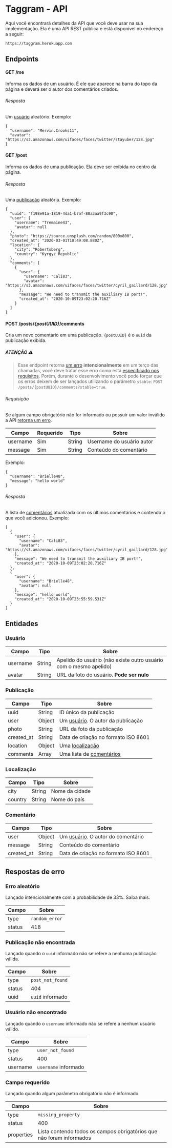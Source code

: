 # Taggram - API

Aqui você encontrará detalhes da API que você deve usar na sua implementação. Ela é uma API REST pública e está disponível no endereço a seguir:
```
https://taggram.herokuapp.com
```

## Endpoints

#### GET /me
Informa os dados de um usuário. É ele que aparece na barra do topo da página e deverá ser o autor dos comentários criados.

###### Resposta
Um [usuário](#usuário) aleatório. Exemplo:
```
{
  "username": "Mervin.Crooks11",
  "avatar": "https://s3.amazonaws.com/uifaces/faces/twitter/stayuber/128.jpg"
}
```

#### GET /post
Informa os dados de uma publicação. Ela deve ser exibida no centro da página.

###### Resposta
Uma [publicação](#publicação) aleatória. Exemplo:
```
{
  "uuid": "f198e91a-1819-4da1-b7af-80a3aa9f3c90",
  "user": {
    "username": "Tremaine43",
    "avatar": null
  },
  "photo": "https://source.unsplash.com/random/800x800",
  "created_at": "2020-03-01T10:49:08.880Z",
  "location": {
    "city": "Robertsberg",
    "country": "Kyrgyz Republic"
  },
  "comments": [
    {
      "user": {
        "username": "Cali83",
        "avatar": "https://s3.amazonaws.com/uifaces/faces/twitter/cyril_gaillard/128.jpg"
      },
      "message": "We need to transmit the auxiliary IB port!",
      "created_at": "2020-10-09T23:02:20.716Z"
    }
  ]
}
```

#### POST /posts/*{postUUID}*/comments
Cria um novo comentário em uma publicação. `{postUUID}` é o `uuid` da publicação exibida.

##### ATENÇÃO :warning:
> Esse endpoint retorna [um erro](#erro-aleatório) **intencionalmente** em um terço das chamadas, você deve tratar esse erro como está [especificado nos requisitos](README.md#requisitos). Porém, durante o desenvolvimento você pode forçar que os erros deixem de ser lançados utilizando o parâmetro `stable`: `POST /posts/{postUUID}/comments?stable=true`.

###### Requisição
Se algum campo obrigatório não for informado ou possuir um valor inválido a API [retorna um erro](#respostas-de-erro).

Campo      | Requerido | Tipo   | Sobre
-----------|-----------|--------|------
username   | Sim       | String | Username do usuário autor
message    | Sim       | String | Conteúdo do comentário

Exemplo:
```
{
  "username": "Brielle48",
  "message": "hello world"
}
```

###### Resposta
A lista de [comentários](#comentário) atualizada com os últimos comentários e contendo o que você adicionou. Exemplo:
```
[  
  {
    "user": {
      "username": "Cali83",
      "avatar": "https://s3.amazonaws.com/uifaces/faces/twitter/cyril_gaillard/128.jpg"
    },
    "message": "We need to transmit the auxiliary IB port!",
    "created_at": "2020-10-09T23:02:20.716Z"
  },
  {
    "user": {
      "username": "Brielle48",
      "avatar": null
    },
    "message": "hello world",
    "created_at": "2020-10-09T23:55:59.531Z"
  }
]
```

## Entidades

### Usuário
Campo      | Tipo   | Sobre
-----------|--------|------
username   | String | Apelido do usuário (não existe outro usuário com o mesmo apelido)
avatar     | String | URL da foto do usuário. **Pode ser nulo**

### Publicação
Campo      | Tipo   | Sobre
-----------|--------|------
uuid       | String | ID único da publicação
user       | Object | Um [usuário](#usuário). O autor da publicação
photo      | String | URL da foto da publicação
created_at | String | Data de criação no formato ISO 8601
location   | Object | Uma [localização](#localização)
comments   | Array  | Uma lista de [comentários](#comentário)

### Localização
Campo      | Tipo   | Sobre
-----------|--------|------
city       | String | Nome da cidade
country    | String | Nome do país

### Comentário
Campo      | Tipo   | Sobre
-----------|--------|------
user       | Object | Um [usuário](#usuário). O autor do comentário
message    | String | Conteúdo do comentário
created_at | String | Data de criação no formato ISO 8601

## Respostas de erro

### Erro aleatório
Lançado intencionalmente com a probabilidade de 33%. Saiba mais.

Campo      | Sobre
-----------|------
type       | `random_error`
status     | 418

### Publicação não encontrada
Lançado quando o `uuid` informado não se refere a nenhuma publicação válida.

Campo      | Sobre
-----------|------
type       | `post_not_found`
status     | 404
uuid       | `uuid` informado

### Usuário não encontrado
Lançado quando o `username` informado não se refere a nenhum usuário válido.

Campo      | Sobre
-----------|------
type       | `user_not_found`
status     | 400
username   | `username` informado

### Campo requerido
Lançado quando algum parâmetro obrigatório não é informado.

Campo      | Sobre
-----------|------
type       | `missing_property`
status     | 400
properties | Lista contendo todos os campos obrigatórios que não foram informados
